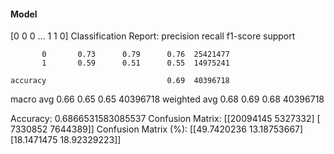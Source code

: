 #### Model
[0 0 0 ... 1 1 0]
Classification Report:
              precision    recall  f1-score   support

           0       0.73      0.79      0.76  25421477
           1       0.59      0.51      0.55  14975241

    accuracy                           0.69  40396718
   macro avg       0.66      0.65      0.65  40396718
weighted avg       0.68      0.69      0.68  40396718

Accuracy: 0.6866531583085537
Confusion Matrix:
[[20094145  5327332]
 [ 7330852  7644389]]
Confusion Matrix (%):
[[49.7420236  13.18753667]
 [18.1471475  18.92329223]]

